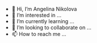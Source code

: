 - 👋 Hi, I’m Angelina Nikolova
- 👀 I’m interested in ...
- 🌱 I’m currently learning ...
- 💞️ I’m looking to collaborate on ...
- 📫 How to reach me ...

<!---
A-Nikolova/A-Nikolova is a ✨ special ✨ repository because its `README.md` (this file) appears on your GitHub profile.
You can click the Preview link to take a look at your changes.
--->
